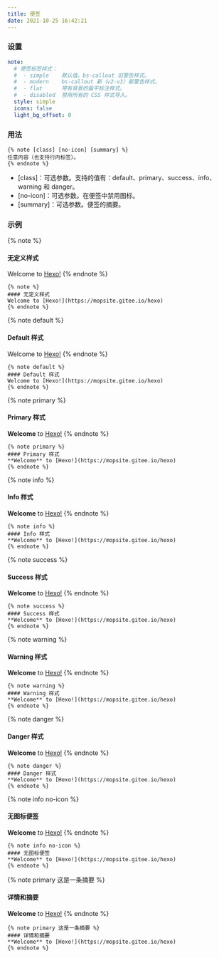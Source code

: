 ```yaml
---
title: 便签
date: 2021-10-25 16:42:21
---
```


### 设置

```yml next/_config.yml
note:
  # 便签标签样式：
  #  - simple    默认值。bs-callout 旧警告样式。
  #  - modern    bs-callout 新（v2-v3）新警告样式。
  #  - flat      带有背景的扁平标注样式。
  #  - disabled  禁用所有的 CSS 样式导入。
  style: simple
  icons: false
  light_bg_offset: 0
```

### 用法

```
{% note [class] [no-icon] [summary] %}
任意内容（也支持行内标签）。
{% endnote %}
```

- [class]：可选参数。支持的值有：default、primary、success、info、warning 和 danger。
- [no-icon]：可选参数。在便签中禁用图标。
- [summary]：可选参数。便签的摘要。

### 示例

{% note %}
#### 无定义样式
Welcome to [Hexo!](https://mopsite.gitee.io/hexo)
{% endnote %}

```
{% note %}
#### 无定义样式
Welcome to [Hexo!](https://mopsite.gitee.io/hexo)
{% endnote %}
```

{% note default %}
#### Default 样式
Welcome to [Hexo!](https://mopsite.gitee.io/hexo)
{% endnote %}

```
{% note default %}
#### Default 样式
Welcome to [Hexo!](https://mopsite.gitee.io/hexo)
{% endnote %}
```

{% note primary %}
#### Primary 样式
**Welcome** to [Hexo!](https://mopsite.gitee.io/hexo)
{% endnote %}

```
{% note primary %}
#### Primary 样式
**Welcome** to [Hexo!](https://mopsite.gitee.io/hexo)
{% endnote %}
```

{% note info %}
#### Info 样式
**Welcome** to [Hexo!](https://mopsite.gitee.io/hexo)
{% endnote %}

```
{% note info %}
#### Info 样式
**Welcome** to [Hexo!](https://mopsite.gitee.io/hexo)
{% endnote %}
```

{% note success %}
#### Success 样式
**Welcome** to [Hexo!](https://mopsite.gitee.io/hexo)
{% endnote %}

```
{% note success %}
#### Success 样式
**Welcome** to [Hexo!](https://mopsite.gitee.io/hexo)
{% endnote %}
```

{% note warning %}
#### Warning 样式
**Welcome** to [Hexo!](https://mopsite.gitee.io/hexo)
{% endnote %}

```
{% note warning %}
#### Warning 样式
**Welcome** to [Hexo!](https://mopsite.gitee.io/hexo)
{% endnote %}
```

{% note danger %}
#### Danger 样式
**Welcome** to [Hexo!](https://mopsite.gitee.io/hexo)
{% endnote %}

```
{% note danger %}
#### Danger 样式
**Welcome** to [Hexo!](https://mopsite.gitee.io/hexo)
{% endnote %}
```

{% note info no-icon %}
#### 无图标便签
**Welcome** to [Hexo!](https://mopsite.gitee.io/hexo)
{% endnote %}

```
{% note info no-icon %}
#### 无图标便签
**Welcome** to [Hexo!](https://mopsite.gitee.io/hexo)
{% endnote %}
```

{% note primary 这是一条摘要 %}
#### 详情和摘要
**Welcome** to [Hexo!](https://mopsite.gitee.io/hexo)
{% endnote %}

```
{% note primary 这是一条摘要 %}
#### 详情和摘要
**Welcome** to [Hexo!](https://mopsite.gitee.io/hexo)
{% endnote %}
```







